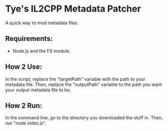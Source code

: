 # Tye's IL2CPP Metadata Patcher
A quick way to mod metadata files.

## Requirements:
- Node.js and the FS module.

## How 2 Use:
In the script, replace the "targetPath" variable with the path to your metadata file.
Then, replace the "outputPath" variable to the path you want your output metadata file to be.

## How 2 Run:
In the command line, go to the directory you downloaded the stuff in. Then, run "node index.js".
